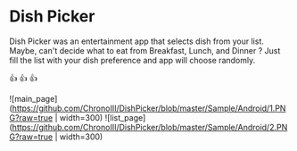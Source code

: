 # Dish Picker

Dish Picker was an entertainment app that selects dish from your list.
Maybe, can't decide what to eat from Breakfast, Lunch, and Dinner ?
Just fill the list with your dish preference and app will choose randomly.

:thumbsup: :thumbsup: :thumbsup: 

![main_page](https://github.com/ChronoIII/DishPicker/blob/master/Sample/Android/1.PNG?raw=true | width=300)
![list_page](https://github.com/ChronoIII/DishPicker/blob/master/Sample/Android/2.PNG?raw=true | width=300)
